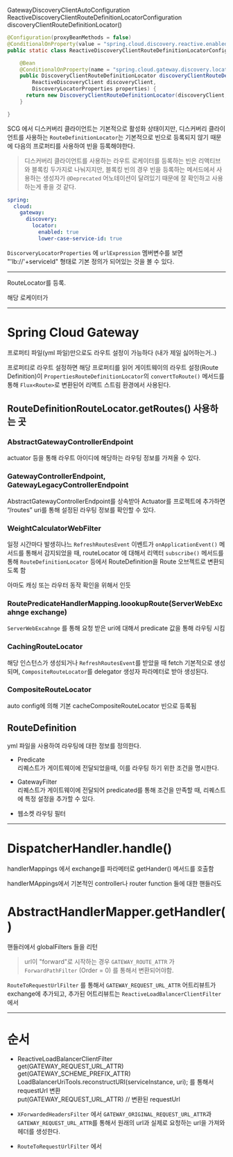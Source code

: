 GatewayDiscoveryClientAutoConfiguration  
ReactiveDiscoveryClientRouteDefinitionLocatorConfiguration  
discoveryClientRouteDefinitionLocator()

```java
@Configuration(proxyBeanMethods = false)
@ConditionalOnProperty(value = "spring.cloud.discovery.reactive.enabled", matchIfMissing = true)
public static class ReactiveDiscoveryClientRouteDefinitionLocatorConfiguration {

    @Bean
    @ConditionalOnProperty(name = "spring.cloud.gateway.discovery.locator.enabled")
    public DiscoveryClientRouteDefinitionLocator discoveryClientRouteDefinitionLocator(
        ReactiveDiscoveryClient discoveryClient,
        DiscoveryLocatorProperties properties) {
      return new DiscoveryClientRouteDefinitionLocator(discoveryClient, properties);
    }

}
```

SCG 에서 디스커버리 클라이언트는 기본적으로 활성화 상태이지만, 디스커버리 클라이언트를 사용하는 `RouteDefinitionLocator`는 기본적으로 빈으로 등록되지 않기 때문에 다음의 프로퍼티를 사용하여 빈을 등록해야한다. 

> 디스커버리 클라이언트를 사용하는 라우트 로케이터를 등록하는 빈은 리액티브와 블록킹 두가지로 나눠지지만, 블록킹 빈의 경우 빈을 등록하는 메서드에서 사용하는 생성자가 `@Deprecated` 어노테이션이 달려있기 때문에 잘 확인하고 사용하는게 좋을 것 같다.

```yml
spring:
  cloud:
    gateway:
      discovery:
        locator:
          enabled: true
          lower-case-service-id: true
```


`DiscorveryLocatorProperties` 에 `urlExpression` 멤버변수를 보면 "'lb://'+serviceId" 형태로 기본 정의가 되어있는 것을 볼 수 있다.

---

RouteLocator를 등록.

해당 로케이터가 


---

# Spring Cloud Gateway

프로퍼티 파일(yml 파일)만으로도 라우트 설정이 가능하다 (내가 제일 싫어하는거..)


프로퍼티로 라우트 설정하면 해당 프로퍼티를 읽어 게이트웨이의 라우트 설정(Route Definition)이 `PropertiesRouteDefinitionLocator`의 `convertToRoute()` 메서드를 통해 `Flux<Route>`로 변환된어 리액트 스트림 환경에서 사용된다.

## RouteDefinitionRouteLocator.getRoutes() 사용하는 곳

### AbstractGatewayControllerEndpoint
actuator 등을 통해 라우트 아이디에 해당하는 라우팅 정보를 가져올 수 있다.

### GatewayControllerEndpoint, GatewayLegacyControllerEndpoint
AbstractGatewayControllerEndpoint를 상속받아 Actuator를 프로젝트에 추가하면 “/routes” uri를 통해 설정된 라우팅 정보를 확인할 수 있다.

### WeightCalculatorWebFilter  
일정 시간마다 발생히나느 `RefreshRoutesEvent` 이벤트가 `onApplicationEvent()` 메서드를 통해서 감지되었을 때, routeLocator 에 대해서 리액터 `subscribe()` 메서드를 통해 `RouteDefinitionLocator` 등에서 RouteDefinition을 Route 오브젝트로 변환되도록 함  

아마도 캐싱 또는 라우터 동작 확인을 위해서 인듯

### RoutePredicateHandlerMapping.loookupRoute(ServerWebExcahnge exchange)  
`ServerWebExcahnge` 를 통해 요청 받은 uri에 대해서 predicate 값을 통해 라우팅 시킴

### CachingRouteLocator  
해당 인스턴스가 생성되거나 `RefreshRoutesEvent`를 받았을 때 fetch
기본적으로 생성되며, `CompositeRouteLocator`를 delegator 생성자 파라메터로 받아 생성된다.

### CompositeRouteLocator  
auto config에 의해 기본 cacheCompositeRouteLocator 빈으로 등록됨

## RouteDefinition  
yml 파일을 사용하여 라우팅에 대한 정보를 정의한다.   
- Predicate  
  리퀘스트가 게이트웨이에 전달되었을때, 이를 라우팅 하기 위한 조건을 명시한다.
- GatewayFilter  
  리퀘스트가 게이트웨이에 전달되어 predicated를 통해 조건을 만족할 때, 리퀘스트에 특정 설정을 추가할 수 있다.


- 웹소켓 라우팅 필터

---
# DispatcherHandler.handle()  
handlerMappings 에서 exchange를 파라메터로 getHander() 메서드를 호출함

handlerMAppings에서 기본적인 controller나 router function 들에 대한 핸들러도 

# AbstractHandlerMapper.getHandler()  
  핸들러에서 globalFilters 들을 리턴

> url이 "forward"로 시작하는 경우 `GATEWAY_ROUTE_ATTR` 가 `ForwardPathFilter` (Order = 0) 를 통해서 변환되어야함.


`RouteToRequestUrlFilter` 를 통해서 `GATEWAY_REQUEST_URL_ATTR` 어트리뷰트가 exchange에 추가되고, 추가된 어트리뷰트는 `ReactiveLoadBalancerClientFilter` 에서 

---

# 순서

- ReactiveLoadBalancerClientFilter  
get(GATEWAY_REQUEST_URL_ATTR)  
get(GATEWAY_SCHEME_PREFIX_ATTR)  
LoadBalancerUriTools.reconstructURI(serviceInstance, uri); 를 통해서 requestUrl 변환  
put(GATEWAY_REQUEST_URL_ATTR) // 변환된 requestUrl


- `XForwardedHeadersFilter` 에서 `GATEWAY_ORIGINAL_REQUEST_URL_ATTR`과 `GATEWAY_REQUEST_URL_ATTR`를 통해서 원래의 url과 실제로 요청하는 url을 가져와 헤더를 생성한다.

- `RouteToRequestUrlFilter` 에서 